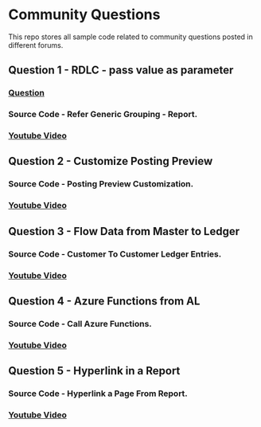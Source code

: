 # Community Questions
This repo stores all sample code related to community questions posted in different forums. 

## **Question 1 - RDLC - pass value as parameter**

### [Question](https://community.dynamics.com/business/f/dynamics-365-business-central-forum/475295/rdlc---pass-value-as-parameter)
### Source Code - Refer Generic Grouping - Report.

### [Youtube Video](https://youtu.be/y6ZTfDVM78A)
## **Question 2 - Customize Posting Preview**
### Source Code - Posting Preview Customization.
### [Youtube Video](https://youtu.be/wRkgLfrIivQ)

## **Question 3 - Flow Data from Master to Ledger**
### Source Code - Customer To Customer Ledger Entries.
### [Youtube Video](https://youtu.be/lTCoIYinldI)

## **Question 4 - Azure Functions from AL**
### Source Code - Call Azure Functions.
### [Youtube Video](https://youtu.be/DlUeXhYWl0E)

## **Question 5 - Hyperlink in a Report**
### Source Code - Hyperlink a Page From Report.
### [Youtube Video](https://youtu.be/KSKj67P028g)